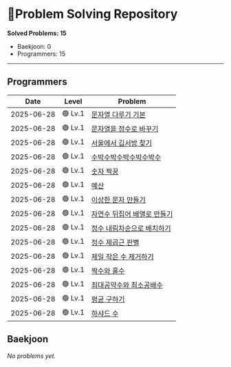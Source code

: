 # 🧩Problem Solving Repository

**Solved Problems: 15**
- Baekjoon: 0
- Programmers: 15

---

<!-- problem-table-start -->
## Programmers

| Date | Level | Problem |
|------------|--------|---------|
| 2025-06-28 | 🟢 Lv.1 | [문자열 다루기 기본](./programmers/level1/%EB%AC%B8%EC%9E%90%EC%97%B4%20%EB%8B%A4%EB%A3%A8%EA%B8%B0%20%EA%B8%B0%EB%B3%B8.js) |
| 2025-06-28 | 🟢 Lv.1 | [문자열을 정수로 바꾸기](./programmers/level1/%EB%AC%B8%EC%9E%90%EC%97%B4%EC%9D%84%20%EC%A0%95%EC%88%98%EB%A1%9C%20%EB%B0%94%EA%BE%B8%EA%B8%B0.js) |
| 2025-06-28 | 🟢 Lv.1 | [서울에서 김서방 찾기](./programmers/level1/%EC%84%9C%EC%9A%B8%EC%97%90%EC%84%9C%20%EA%B9%80%EC%84%9C%EB%B0%A9%20%EC%B0%BE%EA%B8%B0.js) |
| 2025-06-28 | 🟢 Lv.1 | [수박수박수박수박수박수](./programmers/level1/%EC%88%98%EB%B0%95%EC%88%98%EB%B0%95%EC%88%98%EB%B0%95%EC%88%98%EB%B0%95%EC%88%98%EB%B0%95%EC%88%98.js) |
| 2025-06-28 | 🟢 Lv.1 | [숫자 짝꿍](./programmers/level1/%EC%88%AB%EC%9E%90%20%EC%A7%9D%EA%BF%8D.js) |
| 2025-06-28 | 🟢 Lv.1 | [예산](./programmers/level1/%EC%98%88%EC%82%B0.js) |
| 2025-06-28 | 🟢 Lv.1 | [이상한 문자 만들기](./programmers/level1/%EC%9D%B4%EC%83%81%ED%95%9C%20%EB%AC%B8%EC%9E%90%20%EB%A7%8C%EB%93%A4%EA%B8%B0.js) |
| 2025-06-28 | 🟢 Lv.1 | [자연수 뒤집어 배열로 만들기](./programmers/level1/%EC%9E%90%EC%97%B0%EC%88%98%20%EB%92%A4%EC%A7%91%EC%96%B4%20%EB%B0%B0%EC%97%B4%EB%A1%9C%20%EB%A7%8C%EB%93%A4%EA%B8%B0.js) |
| 2025-06-28 | 🟢 Lv.1 | [정수 내림차순으로 배치하기](./programmers/level1/%EC%A0%95%EC%88%98%20%EB%82%B4%EB%A6%BC%EC%B0%A8%EC%88%9C%EC%9C%BC%EB%A1%9C%20%EB%B0%B0%EC%B9%98%ED%95%98%EA%B8%B0.js) |
| 2025-06-28 | 🟢 Lv.1 | [정수 제곱근 판별](./programmers/level1/%EC%A0%95%EC%88%98%20%EC%A0%9C%EA%B3%B1%EA%B7%BC%20%ED%8C%90%EB%B3%84.js) |
| 2025-06-28 | 🟢 Lv.1 | [제일 작은 수 제거하기](./programmers/level1/%EC%A0%9C%EC%9D%BC%20%EC%9E%91%EC%9D%80%20%EC%88%98%20%EC%A0%9C%EA%B1%B0%ED%95%98%EA%B8%B0.js) |
| 2025-06-28 | 🟢 Lv.1 | [짝수와 홀수](./programmers/level1/%EC%A7%9D%EC%88%98%EC%99%80%20%ED%99%80%EC%88%98.js) |
| 2025-06-28 | 🟢 Lv.1 | [최대공약수와 최소공배수](./programmers/level1/%EC%B5%9C%EB%8C%80%EA%B3%B5%EC%95%BD%EC%88%98%EC%99%80%20%EC%B5%9C%EC%86%8C%EA%B3%B5%EB%B0%B0%EC%88%98.js) |
| 2025-06-28 | 🟢 Lv.1 | [평균 구하기](./programmers/level1/%ED%8F%89%EA%B7%A0%20%EA%B5%AC%ED%95%98%EA%B8%B0.js) |
| 2025-06-28 | 🟢 Lv.1 | [하샤드 수](./programmers/level1/%ED%95%98%EC%83%A4%EB%93%9C%20%EC%88%98.js) |

## Baekjoon

_No problems yet._
<!-- problem-table-end -->
